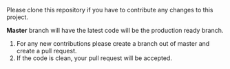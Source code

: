 Please clone this repository if you have to contribute any changes to this project.

**Master** branch will have the latest code will be the production ready branch.

1. For any new contributions please create a branch out of master and create a pull request.
2. If the code is clean, your pull request will be accepted.
